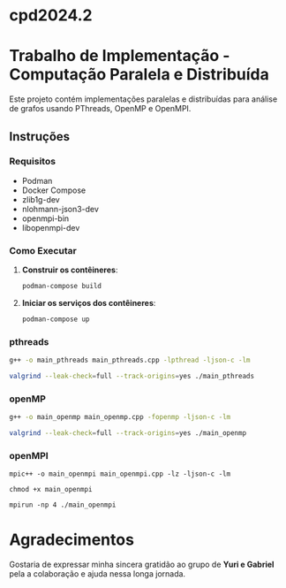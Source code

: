 # cpd2024.2
# Trabalho de Implementação - Computação Paralela e Distribuída

Este projeto contém implementações paralelas e distribuídas para análise de grafos usando PThreads, OpenMP e OpenMPI.

## Instruções

### Requisitos
- Podman
- Docker Compose
- zlib1g-dev
- nlohmann-json3-dev
- openmpi-bin
- libopenmpi-dev

### Como Executar

1. **Construir os contêineres**:
   ```bash
   podman-compose build
   ```

2. **Iniciar os serviços dos contêineres**:
   ```bash
   podman-compose up
   ```

### pthreads

```bash
g++ -o main_pthreads main_pthreads.cpp -lpthread -ljson-c -lm
```

```bash
valgrind --leak-check=full --track-origins=yes ./main_pthreads
```

### openMP

```bash
g++ -o main_openmp main_openmp.cpp -fopenmp -ljson-c -lm
```

```bash
valgrind --leak-check=full --track-origins=yes ./main_openmp
```

### openMPI

```
mpic++ -o main_openmpi main_openmpi.cpp -lz -ljson-c -lm
```

```
chmod +x main_openmpi
```

```
mpirun -np 4 ./main_openmpi
```

# Agradecimentos

Gostaria de expressar minha sincera gratidão ao grupo de **Yuri e Gabriel** pela a colaboração e ajuda nessa longa jornada.

